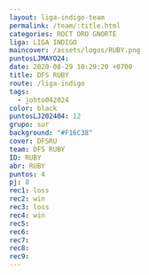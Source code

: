 ```yaml
---
layout: liga-indigo-team
permalink: /team/:title.html
categories: ROCT ORO GNORTE
liga: LIGA INDIGO
maincover: /assets/logos/RUBY.png
puntosLJMAYO24: 
date: 2020-08-29 10:29:20 +0700
title: DFS RUBY
route: /liga-indigo
tags:
  - johto042024
color: black
puntosLJ202404: 12
grupo: sur
background: "#F16C38"
cover: DFSRU
team: DFS RUBY
ID: RUBY
abr: RUBY
puntos: 4
pj: 8
rec1: loss
rec2: win
rec3: loss
rec4: win
rec5: 
rec6: 
rec7: 
rec8: 
rec9:
---
```

